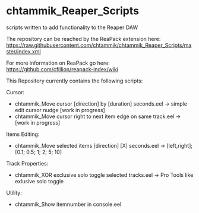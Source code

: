 # chtammik_Reaper_Scripts
scripts written to add functionality to the Reaper DAW

The repository can be reached by the ReaPack extension here:
https://raw.githubusercontent.com/chtammik/chtammik_Reaper_Scripts/master/index.xml

For more information on ReaPack go here:
https://github.com/cfillion/reapack-index/wiki

This Repository currently contains the following scripts:

Cursor:
-	chtammik_Move cursor [direction] by [duration] seconds.eel	->	simple edit cursor nudge [work in progress]
-	chtammik_Move cursor right to next item edge on same track.eel	->	[work in progress]

Items Editing:
-	chtammik_Move selected items [direction] [X] seconds.eel	->	[left,right]; [0.1; 0.5; 1; 2; 5; 10]

Track Properties:
-	chtammik_XOR exclusive solo toggle selected tracks.eel	->	Pro Tools like exlusive solo toggle

Utility:
-	chtammik_Show itemnumber in console.eel